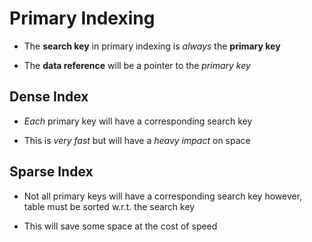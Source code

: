 # Primary Indexing

- The **search key** in primary indexing is *always* the **primary key**

- The **data reference** will be a pointer to the *primary key*

## Dense Index

- *Each* primary key will have a corresponding search key

- This is *very fast* but will have a *heavy impact* on space

## Sparse Index

- Not all primary keys will have a corresponding search key however, table must
be sorted w.r.t. the search key

- This will save some space at the cost of speed
